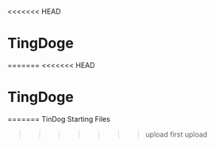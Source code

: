<<<<<<< HEAD
# TingDoge
=======
<<<<<<< HEAD
# TingDoge
=======
TinDog Starting Files
>>>>>>> upload
>>>>>>> first upload
